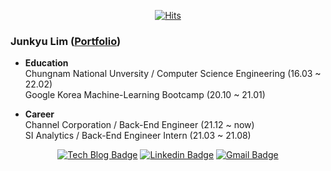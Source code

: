 <div align=center>

[![Hits](https://hits.seeyoufarm.com/api/count/incr/badge.svg?url=https://github.com/Limm-jk)](https://hits.seeyoufarm.com) 

</div>

### Junkyu Lim ([Portfolio](https://limm-jk.notion.site/Junkyu-Lim-8cbe9e7ea1f74bd2b68adb53597fbf8b))

- **Education**  
Chungnam National Unversity / Computer Science Engineering (16.03 ~ 22.02)  
Google Korea Machine-Learning Bootcamp (20.10 ~ 21.01)  


- **Career**  
Channel Corporation / Back-End Engineer (21.12 ~ now)    
SI Analytics / Back-End Engineer Intern (21.03 ~ 21.08)

  
    
      
<div align=center>
  
[![Tech Blog Badge](http://img.shields.io/badge/-Tech%20blog-black?style=flat-square&logo=github&link=https://limm-jk.tistory.com/)](https://limm-jk.tistory.com/) 
[![Linkedin Badge](https://img.shields.io/badge/-LinkedIn-blue?style=flat-square&logo=Linkedin&logoColor=white&link=https://www.linkedin.com/in/limm-jk)](https://www.linkedin.com/in/limm-jk) 
[![Gmail Badge](https://img.shields.io/badge/-Gmail-d14836?style=flat-square&logo=Gmail&logoColor=white&link=mailto:junkyu.lim.dev@gmail.com)](mailto:junkyu.lim.dev@gmail.com)
</div>
